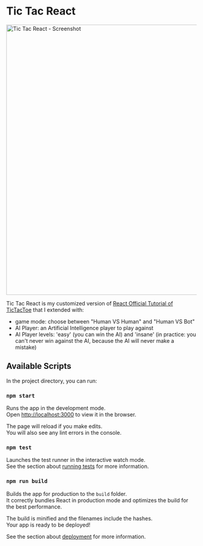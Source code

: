 # Tic Tac React
<img width="715" alt="Tic Tac React - Screenshot" src="https://user-images.githubusercontent.com/1682099/146054332-2a50b4f4-4b0c-4abf-ac75-8ec862c0443b.png">

Tic Tac React is my customized version of [React Official Tutorial of TicTacToe](https://reactjs.org/tutorial/tutorial.html) that I extended with: 
- game mode: choose between "Human VS Human" and "Human VS Bot"
- AI Player: an Artificial Intelligence player to play against
- AI Player levels: 'easy' (you can win the AI) and 'insane' (in practice: you can't never win against the AI, because the AI will never make a mistake)

## Available Scripts

In the project directory, you can run:

### `npm start`

Runs the app in the development mode.\
Open [http://localhost:3000](http://localhost:3000) to view it in the browser.

The page will reload if you make edits.\
You will also see any lint errors in the console.

### `npm test`

Launches the test runner in the interactive watch mode.\
See the section about [running tests](https://facebook.github.io/create-react-app/docs/running-tests) for more information.

### `npm run build`

Builds the app for production to the `build` folder.\
It correctly bundles React in production mode and optimizes the build for the best performance.

The build is minified and the filenames include the hashes.\
Your app is ready to be deployed!

See the section about [deployment](https://facebook.github.io/create-react-app/docs/deployment) for more information.
